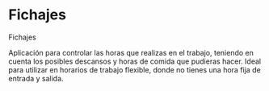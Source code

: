 # Fichajes
Fichajes

Aplicación para controlar las horas que realizas en el trabajo, teniendo en cuenta los posibles descansos y horas de comida que pudieras hacer. Ideal para utilizar en horarios de trabajo flexible, donde no tienes una hora fija de entrada y salida.
